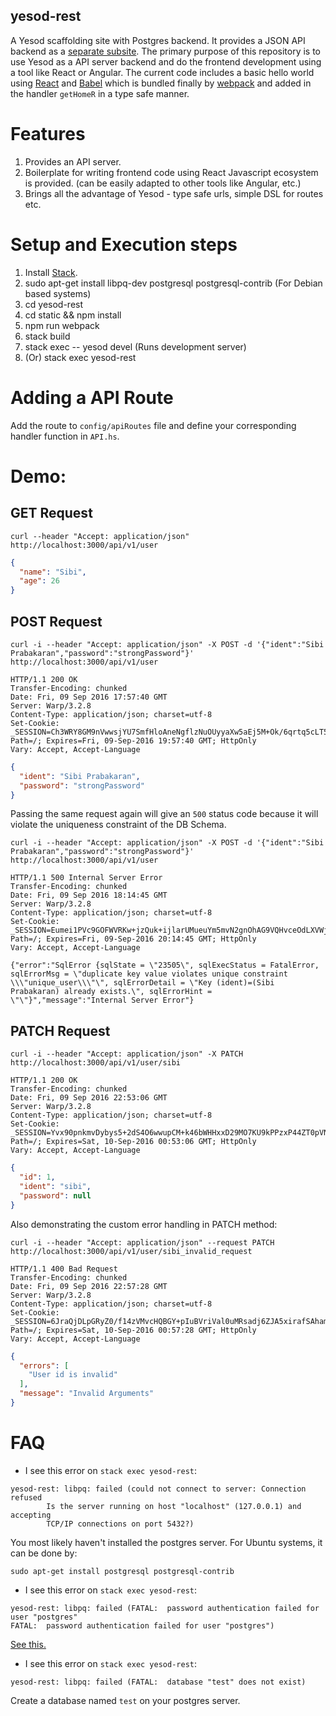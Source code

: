 yesod-rest
-----------

A Yesod scaffolding site with Postgres backend. It provides a JSON API
backend as a
[separate subsite](http://www.yesodweb.com/book/creating-a-subsite). The
primary purpose of this repository is to use Yesod as a API server
backend and do the frontend development using a tool like React or
Angular.  The current code includes a basic hello world using
[React](https://facebook.github.io/react/) and
[Babel](https://babeljs.io/) which is bundled finally by
[webpack](https://webpack.github.io/) and added in the handler
`getHomeR` in a type safe manner.

# Features

1. Provides an API server.
2. Boilerplate for writing frontend code using React Javascript
   ecosystem is provided. (can be easily adapted to other tools like
   Angular, etc.)
3. Brings all the advantage of Yesod - type safe urls, simple DSL for
   routes etc.

# Setup and Execution steps

1. Install [Stack](https://docs.haskellstack.org/en/stable/install_and_upgrade/).
2. sudo apt-get install libpq-dev postgresql postgresql-contrib  (For Debian based systems)
3. cd yesod-rest
4. cd static && npm install
5. npm run webpack
6. stack build
7. stack exec -- yesod devel (Runs development server)
8. (Or) stack exec yesod-rest

# Adding a API Route

Add the route to `config/apiRoutes` file and define your corresponding
handler function in `API.hs`.

# Demo:

## GET Request

``` text
curl --header "Accept: application/json" http://localhost:3000/api/v1/user
```

``` json
{
  "name": "Sibi",
  "age": 26
}
```

## POST Request

``` text
curl -i --header "Accept: application/json" -X POST -d '{"ident":"Sibi Prabakaran","password":"strongPassword"}' http://localhost:3000/api/v1/user
```

``` http
HTTP/1.1 200 OK
Transfer-Encoding: chunked
Date: Fri, 09 Sep 2016 17:57:40 GMT
Server: Warp/3.2.8
Content-Type: application/json; charset=utf-8
Set-Cookie: _SESSION=Ch3WRY8GM9nVwwsjYU7SmfHloAneNgflzNuOUyyaXw5aEj5M+Ok/6qrtq5cLT5HR0htufC2ZdE7K0LvWFPoAEt7+lNdgYYnz+WwTnkXIGxCyEQj2LXhvaxdqf5OUGGuRPrvqlWbKBwE=; Path=/; Expires=Fri, 09-Sep-2016 19:57:40 GMT; HttpOnly
Vary: Accept, Accept-Language
```

``` json
{
  "ident": "Sibi Prabakaran",
  "password": "strongPassword"
}
```

Passing the same request again will give an `500` status code because
it will violate the uniqueness constraint of the DB Schema.

```
curl -i --header "Accept: application/json" -X POST -d '{"ident":"Sibi Prabakaran","password":"strongPassword"}' http://localhost:3000/api/v1/user
```

``` http
HTTP/1.1 500 Internal Server Error
Transfer-Encoding: chunked
Date: Fri, 09 Sep 2016 18:14:45 GMT
Server: Warp/3.2.8
Content-Type: application/json; charset=utf-8
Set-Cookie: _SESSION=Eumei1PVc9GOFWVRKw+jzQuk+ijlarUMueuYm5mvN2gnOhAG9VQHvceOdLXVWjFAjDZcJ4rj0cZrPFbcqQIb0R55bhGDtuSJhQlOQoIKPeclfMh6I4kol0Pkv8xcInJQ0s0zH9XTCR8=; Path=/; Expires=Fri, 09-Sep-2016 20:14:45 GMT; HttpOnly
Vary: Accept, Accept-Language
```

``` text
{"error":"SqlError {sqlState = \"23505\", sqlExecStatus = FatalError,
sqlErrorMsg = \"duplicate key value violates unique constraint
\\\"unique_user\\\"\", sqlErrorDetail = \"Key (ident)=(Sibi
Prabakaran) already exists.\", sqlErrorHint =
\"\"}","message":"Internal Server Error"}
```

## PATCH Request

``` shell
curl -i --header "Accept: application/json" -X PATCH http://localhost:3000/api/v1/user/sibi
```

``` http
HTTP/1.1 200 OK
Transfer-Encoding: chunked
Date: Fri, 09 Sep 2016 22:53:06 GMT
Server: Warp/3.2.8
Content-Type: application/json; charset=utf-8
Set-Cookie: _SESSION=Yvx90pnkmvDybys5+2dS4O6wwupCM+k46bWHHxxD29MO7KU9kPPzxP44ZT0pVN4YBwT8LjsLja8eVsg055HXWnnN6ot4/BFwkJcarIQ20COroeoJ+mxzNQ1AL+324n1a/gnCZWCCupI=; Path=/; Expires=Sat, 10-Sep-2016 00:53:06 GMT; HttpOnly
Vary: Accept, Accept-Language
```

``` json
{
  "id": 1,
  "ident": "sibi",
  "password": null
}
```

Also demonstrating the custom error handling in PATCH method:

``` shell
curl -i --header "Accept: application/json" --request PATCH http://localhost:3000/api/v1/user/sibi_invalid_request
```

``` http
HTTP/1.1 400 Bad Request
Transfer-Encoding: chunked
Date: Fri, 09 Sep 2016 22:57:28 GMT
Server: Warp/3.2.8
Content-Type: application/json; charset=utf-8
Set-Cookie: _SESSION=6JraQjDLpGRyZ0/f14zVMvcHQBGY+pIuBVriVal0uMRsadj6ZJA5xirafSAham1q9w2Us0h7AsUfE/Me/aIkZkx3C4jnHXxMR9Wc+zTXCQWPAiSTH3PtZF3dvDkedfSB+aSc+nvJGCU=; Path=/; Expires=Sat, 10-Sep-2016 00:57:28 GMT; HttpOnly
Vary: Accept, Accept-Language
```

``` json
{
  "errors": [
    "User id is invalid"
  ],
  "message": "Invalid Arguments"
}
```


# FAQ

* I see this error on `stack exec yesod-rest`:

``` text
yesod-rest: libpq: failed (could not connect to server: Connection refused
        Is the server running on host "localhost" (127.0.0.1) and accepting
        TCP/IP connections on port 5432?)
```

You most likely haven't installed the postgres server. For Ubuntu systems, it can be done by:

`sudo apt-get install postgresql postgresql-contrib`

* I see this error on `stack exec yesod-rest`:

``` text
yesod-rest: libpq: failed (FATAL:  password authentication failed for user "postgres"
FATAL:  password authentication failed for user "postgres")
```

[See this.](http://stackoverflow.com/a/7696398/1651941)

* I see this error on `stack exec yesod-rest`:

``` text
yesod-rest: libpq: failed (FATAL:  database "test" does not exist)
```

Create a database named `test` on your postgres server.
